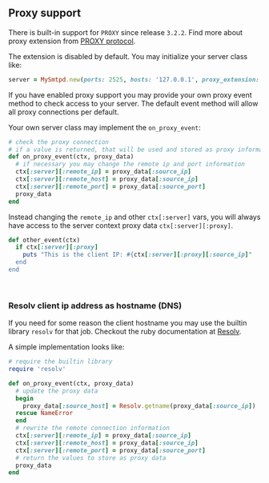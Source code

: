 ## Proxy support

There is built-in support for `PROXY` since release `3.2.2`. Find more about proxy extension from [PROXY protocol](https://github.com/haproxy/haproxy/blob/master/doc/proxy-protocol.txt).

The extension is disabled by default. You may initialize your server class like:

```rb
server = MySmtpd.new(ports: 2525, hosts: '127.0.0.1', proxy_extension: true)
```

If you have enabled proxy support you may provide your own proxy event method to check access to your server. The default event method will allow all proxy connections per default.

Your own server class may implement the `on_proxy_event`:

```rb
# check the proxy connection
# if a value is returned, that will be used and stored as proxy information
def on_proxy_event(ctx, proxy_data)
  # if necessary you may change the remote ip and port information
  ctx[:server][:remote_ip] = proxy_data[:source_ip]
  ctx[:server][:remote_host] = proxy_data[:source_ip]
  ctx[:server][:remote_port] = proxy_data[:source_port]
  proxy_data
end
```

Instead changing the `remote_ip` and other `ctx[:server]` vars, you will always have access to the server context proxy data `ctx[:server][:proxy]`.

```rb
def other_event(ctx)
  if ctx[:server][:proxy]
    puts "This is the client IP: #{ctx[:server][:proxy][:source_ip]"
  end
end
```

<br>

### Resolv client ip address as hostname (DNS)

If you need for some reason the client hostname you may use the builtin library `resolv` for that job. Checkout the ruby documentation at [Resolv](https://ruby-doc.org/3.2.2/stdlibs/resolv/Resolv.html).

A simple implementation looks like:

```rb
# require the builtin library
require 'resolv'

def on_proxy_event(ctx, proxy_data)
  # update the proxy data
  begin
    proxy_data[:source_host] = Resolv.getname(proxy_data[:source_ip])
  rescue NameError
  end
  # rewrite the remote connection information
  ctx[:server][:remote_ip] = proxy_data[:source_ip]
  ctx[:server][:remote_host] = proxy_data[:source_ip]
  ctx[:server][:remote_port] = proxy_data[:source_port]
  # return the values to store as proxy data
  proxy_data
end
```
